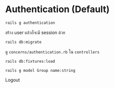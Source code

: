 # Authentication (Default)

```bash
rails g authentication
```

สร้าง user แล้วก็จะมี session ด้วย

```bash
rails db:migrate
```

ดู `concerns/authentication.rb` ใน `controllers`

```bash
rails db:fixtures:load
```

```bash
rails g model Group name:string
```

Logout